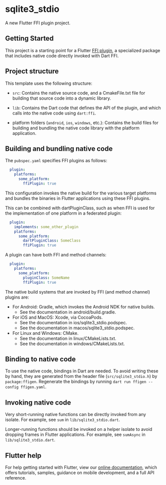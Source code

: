 # sqlite3_stdio

A new Flutter FFI plugin project.

## Getting Started

This project is a starting point for a Flutter
[FFI plugin](https://flutter.dev/to/ffi-package),
a specialized package that includes native code directly invoked with Dart FFI.

## Project structure

This template uses the following structure:

* `src`: Contains the native source code, and a CmakeFile.txt file for building
  that source code into a dynamic library.

* `lib`: Contains the Dart code that defines the API of the plugin, and which
  calls into the native code using `dart:ffi`.

* platform folders (`android`, `ios`, `windows`, etc.): Contains the build files
  for building and bundling the native code library with the platform application.

## Building and bundling native code

The `pubspec.yaml` specifies FFI plugins as follows:

```yaml
  plugin:
    platforms:
      some_platform:
        ffiPlugin: true
```

This configuration invokes the native build for the various target platforms
and bundles the binaries in Flutter applications using these FFI plugins.

This can be combined with dartPluginClass, such as when FFI is used for the
implementation of one platform in a federated plugin:

```yaml
  plugin:
    implements: some_other_plugin
    platforms:
      some_platform:
        dartPluginClass: SomeClass
        ffiPlugin: true
```

A plugin can have both FFI and method channels:

```yaml
  plugin:
    platforms:
      some_platform:
        pluginClass: SomeName
        ffiPlugin: true
```

The native build systems that are invoked by FFI (and method channel) plugins are:

* For Android: Gradle, which invokes the Android NDK for native builds.
  * See the documentation in android/build.gradle.
* For iOS and MacOS: Xcode, via CocoaPods.
  * See the documentation in ios/sqlite3_stdio.podspec.
  * See the documentation in macos/sqlite3_stdio.podspec.
* For Linux and Windows: CMake.
  * See the documentation in linux/CMakeLists.txt.
  * See the documentation in windows/CMakeLists.txt.

## Binding to native code

To use the native code, bindings in Dart are needed.
To avoid writing these by hand, they are generated from the header file
(`src/sqlite3_stdio.h`) by `package:ffigen`.
Regenerate the bindings by running `dart run ffigen --config ffigen.yaml`.

## Invoking native code

Very short-running native functions can be directly invoked from any isolate.
For example, see `sum` in `lib/sqlite3_stdio.dart`.

Longer-running functions should be invoked on a helper isolate to avoid
dropping frames in Flutter applications.
For example, see `sumAsync` in `lib/sqlite3_stdio.dart`.

## Flutter help

For help getting started with Flutter, view our
[online documentation](https://docs.flutter.dev), which offers tutorials,
samples, guidance on mobile development, and a full API reference.

